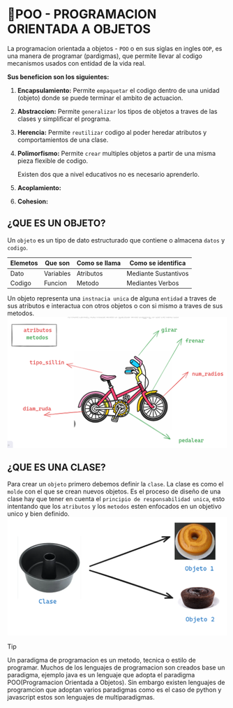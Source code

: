 # 🚌POO - PROGRAMACION ORIENTADA A OBJETOS
La programacion orientada a objetos - `POO` o en sus siglas en ingles `OOP`, es una manera de programar (pardigmas), que permite llevar al codigo mecanismos usados con entidad de la vida real.

**Sus beneficion son los siguientes:**
1. **Encapsulamiento:** Permite `empaquetar` el codigo dentro de una unidad (objeto) donde se puede terminar el ambito de actuacion.
2. **Abstraccion:** Permite `generalizar` los tipos de objetos a traves de las clases y simplificar el programa.
3. **Herencia:** Permite `reutilizar` codigo al poder heredar atributos y comportamientos de una clase.
4. **Polimorfismo:** Permite `crear` multiples objetos a partir de una misma pieza flexible de codigo.

   Existen dos que a nivel educativos no es necesario aprenderlo.

5. **Acoplamiento:**
6. **Cohesion:**

## ¿QUE ES UN OBJETO?
Un `objeto` es un tipo de dato estructurado que contiene o almacena `datos` y `codigo`.

|Elemetos|Que son  |Como se llama|Como se identifica  |
|--------|---------|-------------|--------------------|
|Dato    |Variables|  Atributos  |Mediante Sustantivos|
|Codigo  |Funcion  |Metodo       |Mediantes Verbos    |

 Un objeto representa una `instnacia unica` de alguna `entidad` a traves de sus atributos e interactua con otros objetos o con si mismo a traves de sus metodos.
![alt text](image.png)
## ¿QUE ES UNA CLASE?
Para crear un `objeto` primero debemos definir la `clase`.
La clase es como el `molde` con el que se crean nuevos objetos.
Es el proceso de diseño de una clase hay que tener en cuenta el `principio de responsabilidad unica`, esto intentando que los `atributos` y los `metodos` esten enfocados en un objetivo unico y bien definido.
![alt text](image-1.png)
> [!TIP]
>  Un paradigma de programacion es un metodo, tecnica o estilo de programar. Muchos de los lenguajes de programacion son creados base  un paradigma, ejemplo java es un lenguaje que adopta el paradigma POO(Programacion Orientada a Objetos). Sin embargo existen lenguajes de programcion que adoptan varios paradigmas como es el caso de python y javascript estos son lenguajes de multiparadigmas.
